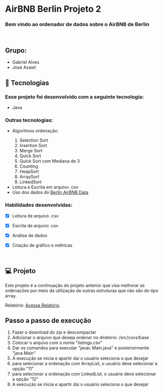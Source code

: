 # AirBNB Berlin  Projeto 2

### <b>Bem vindo</b> ao ordenador de dados sobre o AirBNB de Berlin

<br>

<h2>  Grupo:</h2>
<ul>
  <li> Gabriel Alves</li>
  <li> José Axaiel</li>
</ul>

## 🚀 Tecnologias

### Esse projeto foi desenvolvido com a seguinte tecnologia:

<ul>
  <li>Java</li>
</ul>

### Outras tecnologias:

<ul>
  <li>Algoritmos ordenação:</li>
    <ol>
        <li>Selection Sort</li>
        <li>Insertion Sort</li>
        <li>Merge Sort</li>
        <li>Quick Sort</li>
        <li>Quick Sort com Mediana de 3</li>
        <li>Counting</li>
        <li>HeapSort</li>
        <li>ArraySort</li>
        <li>LinkedSort</li>
    </ol>
  <li>Leitura e Escrita em arquivo .csv</li>
  <li>Uso dos dados do <a href="https://www.kaggle.com/brittabettendorf/berlin-airbnb-data?select=listings.csv">Berlin AirBNB Data</a></li>
</ul>

### Habilidades desenvolvidas:
- [X] Leitura de arquivo .csv
- [X] Escrita de arquivo .csv
- [X] Análise de dados
- [X] Criação de gráfico e métricas


<br>

## 💻 Projeto

Este projeto é a continuação do projeto anterior que visa melhorar as ordenações por meio da utilização de outras estruturas que não são do tipo array.

Relatório: <a href="https://docs.google.com/document/d/1tGVj-hjNrS9ZlOo0VARfpfyWTmfyI_BPIBJEmOsHaMQ/edit?usp=sharing">Acessa Relatório</a>.

## Passo a passo de execução

<ol>
  <li>Fazer o download do zip e descompactar</li>
  <li>Adicionar o arquivo que deseja ordenar no diretório: /src/csvs/base</li>
  <li>Colocar o arquivo com o nome "listings.csv"</li>
  <li>Dar os comandos para executar "javac Main.java" e posteriormente "java Main"</li>
  <li>A execução se inicia e apartir dai o usuário seleciona o que desejar</li>
  <li>para selecionar a ordenação com ArrayList, o usuário deve selecionar a opção "11"</li>
  <li>para selecionar a ordenação com LinkedList, o usuário deve selecionar a opção "12"</li>
  <li>A execução se inicia e apartir dai o usuário seleciona o que desejar</li>
</ol>

